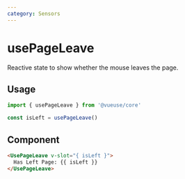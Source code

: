 ```yaml
---
category: Sensors
---
```


# usePageLeave

Reactive state to show whether the mouse leaves the page.

## Usage

```js
import { usePageLeave } from '@vueuse/core'

const isLeft = usePageLeave()
```

## Component
```html
<UsePageLeave v-slot="{ isLeft }">
  Has Left Page: {{ isLeft }}
</UsePageLeave>
```
